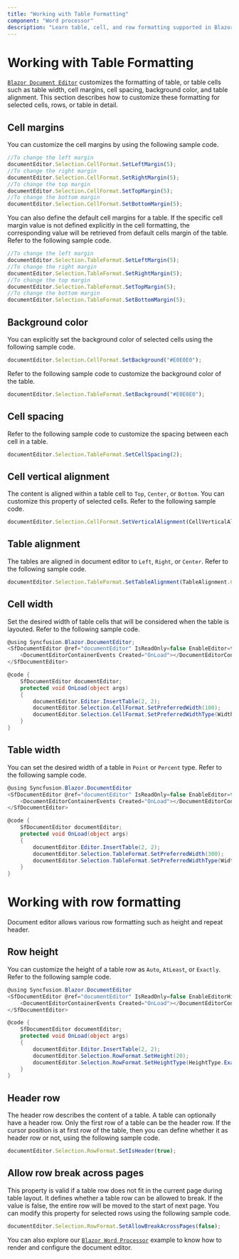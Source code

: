```yaml
---
title: "Working with Table Formatting"
component: "Word processor"
description: "Learn table, cell, and row formatting supported in Blazor Word processor and how to apply it for selected contents."
---
```


# Working with Table Formatting

[`Blazor Document Editor`](https://www.syncfusion.com/blazor-components/blazor-word-processor) customizes the formatting of table, or table cells such as table width, cell margins, cell spacing, background color, and table alignment. This section describes how to customize these formatting for selected cells, rows, or table in detail.

## Cell margins

You can customize the cell margins by using the following sample code.

```javascript
//To change the left margin
documentEditor.Selection.CellFormat.SetLeftMargin(5);
//To change the right margin
documentEditor.Selection.CellFormat.SetRightMargin(5);
//To change the top margin
documentEditor.Selection.CellFormat.SetTopMargin(5);
//To change the bottom margin
documentEditor.Selection.CellFormat.SetBottomMargin(5);
```

You can also define the default cell margins for a table. If the specific cell margin value is not defined explicitly in the cell formatting, the corresponding value will be retrieved from default cells margin of the table. Refer to the following sample code.

```javascript
//To change the left margin
documentEditor.Selection.TableFormat.SetLeftMargin(5);
//To change the right margin
documentEditor.Selection.TableFormat.SetRightMargin(5);
//To change the top margin
documentEditor.Selection.TableFormat.SetTopMargin(5);
//To change the bottom margin
documentEditor.Selection.TableFormat.SetBottomMargin(5);
```

## Background color

You can explicitly set the background color of selected cells using the following sample code.

```javascript
documentEditor.Selection.CellFormat.SetBackground("#E0E0E0");
```

Refer to the following sample code to customize the background color of the table.

```javascript
documentEditor.Selection.TableFormat.SetBackground("#E0E0E0");
```

## Cell spacing

Refer to the following sample code to customize the spacing between each cell in a table.

```javascript
documentEditor.Selection.TableFormat.SetCellSpacing(2);
```

## Cell vertical alignment

The content is aligned within a table cell to `Top`, `Center`, or `Bottom`. You can customize this property of selected cells. Refer to the following sample code.

```javascript
documentEditor.Selection.CellFormat.SetVerticalAlignment(CellVerticalAlignment.Bottom);
```

## Table alignment

The tables are aligned in document editor to `Left`, `Right`, or `Center`. Refer to the following sample code.

```javascript
documentEditor.Selection.TableFormat.SetTableAlignment(TableAlignment.Center);
```

## Cell width

Set the desired width of table cells that will be considered when the table is layouted. Refer to the following sample code.

```csharp
@using Syncfusion.Blazor.DocumentEditor;
<SfDocumentEditor @ref="documentEditor" IsReadOnly=false EnableEditor=true EnableSelection=true>
    <DocumentEditorContainerEvents Created="OnLoad"></DocumentEditorContainerEvents>
</SfDocumentEditor>

@code {
    SfDocumentEditor documentEditor;
    protected void OnLoad(object args)
    {
        documentEditor.Editor.InsertTable(2, 2);
        documentEditor.Selection.CellFormat.SetPreferredWidth(100);
        documentEditor.Selection.CellFormat.SetPreferredWidthType(WidthType.Point);
    }
}
```

## Table width

You can set the desired width of a table in `Point` or `Percent` type. Refer to the following sample code.

```csharp
@using Syncfusion.Blazor.DocumentEditor
<SfDocumentEditor @ref="documentEditor" IsReadOnly=false EnableEditor=true EnableSelection=true>
    <DocumentEditorContainerEvents Created="OnLoad"></DocumentEditorContainerEvents>
</SfDocumentEditor>

@code {
    SfDocumentEditor documentEditor;
    protected void OnLoad(object args)
    {
        documentEditor.Editor.InsertTable(2, 2);
        documentEditor.Selection.TableFormat.SetPreferredWidth(300);
        documentEditor.Selection.TableFormat.SetPreferredWidthType(WidthType.Point);
    }
}
```

# Working with row formatting

Document editor allows various row formatting such as height and repeat header.

## Row height

You can customize the height of a table row as `Auto`, `AtLeast`, or `Exactly`. Refer to the following sample code.

```csharp
@using Syncfusion.Blazor.DocumentEditor
<SfDocumentEditor @ref="documentEditor" IsReadOnly=false EnableEditorHistory=true EnableEditor=true EnableSelection=true>
    <DocumentEditorContainerEvents Created="OnLoad"></DocumentEditorContainerEvents>
</SfDocumentEditor>

@code {
    SfDocumentEditor documentEditor;
    protected void OnLoad(object args)
    {
        documentEditor.Editor.InsertTable(2, 2);
        documentEditor.Selection.RowFormat.SetHeight(20);
        documentEditor.Selection.RowFormat.SetHeightType(HeightType.Exactly);
    }
}
```

## Header row

The header row describes the content of a table. A table can optionally have a header row. Only the first row of a table can be the header row. If the cursor position is at first row of the table, then you can define whether it as header row or not, using the following sample code.

```javascript
documentEditor.Selection.RowFormat.SetIsHeader(true);
```

## Allow row break across pages

This property is valid if a table row does not fit in the current page during table layout. It defines whether a table row can be allowed to break. If the value is false, the entire row will be moved to the start of next page. You can modify this property for selected rows using the following sample code.

```javascript
documentEditor.Selection.RowFormat.SetAllowBreakAcrossPages(false);
```

You can also explore our [`Blazor Word Processor`](https://blazor.syncfusion.com/demos/document-editor/default-functionalities) example to know how to render and configure the document editor.